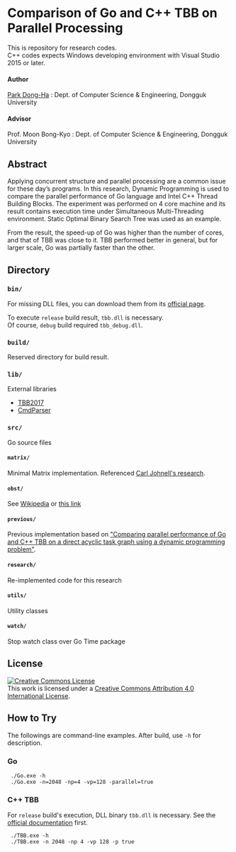 # Comparison of Go and C++ TBB on Parallel Processing 

This is repository for research codes.   
C++ codes expects Windows developing environment with Visual Studio 2015 or later.

#### Author
[Park Dong-Ha](luncliff@gmail.com) : Dept. of Computer Science & Engineering, Dongguk University 
#### Advisor
Prof. Moon Bong-Kyo : Dept. of Computer Science & Engineering, Dongguk University 

## Abstract
Applying concurrent structure and parallel processing are a common issue for these day’s programs. In this research, Dynamic Programming is used to compare the parallel performance of Go language and Intel C++ Thread Building Blocks. The experiment was performed on 4 core machine and its result contains execution time under Simultaneous Multi-Threading environment. Static Optimal Binary Search Tree was used as an example. 
 
From the result, the speed-up of Go was higher than the number of cores, and that of TBB was close to it. TBB performed better in general, but for larger scale, Go was partially faster than the other.  

## Directory


### `bin/`
For missing DLL files, you can download them from its [official page](https://www.threadingbuildingblocks.org/).

To execute `release` build result, `tbb.dll` is necessary.   
Of course, `debug` build required `tbb_debug.dll`. 

### `build/`
Reserved directory for build result.

### `lib/`
External libraries
  - [TBB2017](https://github.com/01org/tbb)
  - [CmdParser](https://github.com/FlorianRappl/CmdParser)

### `src/`
Go source files

#### `matrix/`
Minimal Matrix implementation. Referenced [Carl Johnell's research](http://www.diva-portal.org/smash/get/diva2:824741/FULLTEXT03).

#### `obst/`
See [Wikipedia](https://en.wikipedia.org/wiki/Optimal_binary_search_tree) or [this link](http://software.ucv.ro/~mburicea/lab5ASD.pdf)

#### `previous/`
Previous implementation based on ["Comparing parallel performance of Go and C++ TBB on a direct acyclic task graph using a dynamic programming problem"](http://dl.acm.org/citation.cfm?id=2184575&dl=ACM&coll=DL&CFID=748048953&CFTOKEN=40164739).

#### `research/`
Re-implemented code for this research

#### `utils/`
Utility classes

#### `watch/`
Stop watch class over Go Time package



## License
<a rel="license" href="http://creativecommons.org/licenses/by/4.0/"><img alt="Creative Commons License" style="border-width:0" src="https://i.creativecommons.org/l/by/4.0/88x31.png" /></a><br />This work is licensed under a <a rel="license" href="http://creativecommons.org/licenses/by/4.0/">Creative Commons Attribution 4.0 International License</a>.


## How to Try
The followings are command-line examples. After build, use `-h` for description.

### Go
```
 ./Go.exe -h
 ./Go.exe -n=2048 -np=4 -vp=128 -parallel=true
```

### C++ TBB
For `release` build's execution, DLL binary `tbb.dll` is necessary. 
See the [official documentation](https://www.threadingbuildingblocks.org/documentation) first.
```
 ./TBB.exe -h
 ./TBB.exe -n 2048 -np 4 -vp 128 -p true
```



